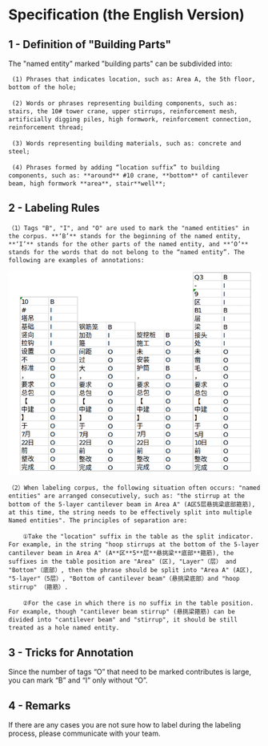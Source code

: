 # Specification (the English Version)

## 1 - Definition of "Building Parts"

The "named entity" marked "building parts" can be subdivided into:
  
     (1) Phrases that indicates location, such as: Area A, the 5th floor, bottom of the hole;
  
     (2) Words or phrases representing building components, such as: stairs, the 10# tower crane, upper stirrups, reinforcement mesh, artificially digging piles, high formwork, reinforcement connection, reinforcement thread;
  
     (3) Words representing building materials, such as: concrete and steel;
  
     (4) Phrases formed by adding “location suffix” to building components, such as: **around** #10 crane, **bottom** of cantilever beam, high formwork **area**, stair**well**;
  
## 2 - Labeling Rules

    （1）Tags "B", "I", and "O" are used to mark the "named entities" in the corpus. **‘B’** stands for the beginning of the named entity, **‘I’** stands for the other parts of the named entity, and **‘O’** stands for the words that do not belong to the “named entity”. The following are examples of annotations:
    
![Examples](https://github.com/isotrforever/NER-corpus-for-construction/blob/master/IFG/Selection_117.png)
    
    （2）When labeling corpus, the following situation often occurs: "named entities" are arranged consecutively, such as: "the stirrup at the bottom of the 5-layer cantilever beam in Area A" (A区5层悬挑梁底部箍筋), at this time, the string needs to be effectively split into multiple Named entities". The principles of separation are:
    
        ①Take the "location" suffix in the table as the split indicator. For example, in the string "hoop stirrups at the bottom of the 5-layer cantilever beam in Area A" (A**区**5**层**悬挑梁**底部**箍筋), the suffixes in the table position are "Area" (区), "Layer"（层） and "Bottom"（底部）, then the phrase should be split into "Area A" (A区), "5-layer"（5层）, "Bottom of cantilever beam"（悬挑梁底部）and "hoop stirrup" （箍筋）.
        
        ②For the case in which there is no suffix in the table position. For example, though "cantilever beam stirrup" (悬挑梁箍筋) can be divided into "cantilever beam" and "stirrup", it should be still treated as a hole named entity.

## 3 - Tricks for Annotation

Since the number of tags “O” that need to be marked contributes is large, you can mark “B” and “I” only without “O”.

## 4 - Remarks

If there are any cases you are not sure how to label during the labeling process, please communicate with your team.
